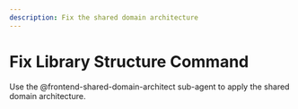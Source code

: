 ```yaml
---
description: Fix the shared domain architecture
---
```


# Fix Library Structure Command

Use the @frontend-shared-domain-architect sub-agent to apply the shared domain architecture.
